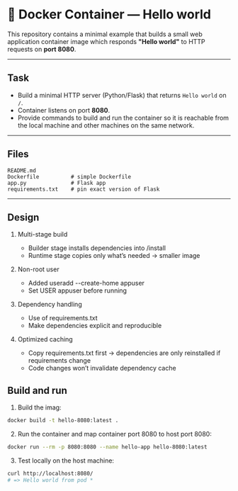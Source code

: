 # 🐳 Docker Container — Hello world

This repository contains a minimal example that builds a small web application container image which responds **"Hello world"** to HTTP requests on **port 8080**.

---

## Task

* Build a minimal HTTP server (Python/Flask) that returns `Hello world` on `/`.
* Container listens on port **8080**.
* Provide commands to build and run the container so it is reachable from the local machine and other machines on the same network.

---

## Files

```
README.md
Dockerfile          # simple Dockerfile
app.py              # Flask app
requirements.txt    # pin exact version of Flask
```

---

## Design
1. Multi-stage build
    - Builder stage installs dependencies into /install
    - Runtime stage copies only what’s needed → smaller image

2. Non-root user
    - Added useradd --create-home appuser
    - Set USER appuser before running

3. Dependency handling
    - Use of requirements.txt
    - Make dependencies explicit and reproducible

4. Optimized caching
    - Copy requirements.txt first → dependencies are only reinstalled if requirements change
    - Code changes won’t invalidate dependency cache


## Build and run

1. Build the imag:

```bash
docker build -t hello-8080:latest .
```

2. Run the container and map container port 8080 to host port 8080:

```bash
docker run --rm -p 8080:8080 --name hello-app hello-8080:latest
```

3. Test locally on the host machine:

```bash
curl http://localhost:8080/
# => Hello world from pod *
```
